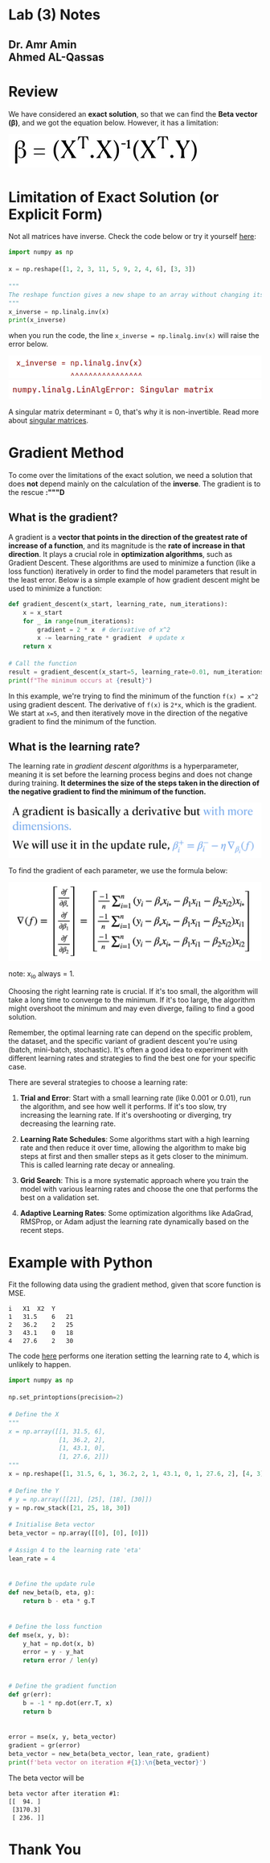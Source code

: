 # Lab (3) Notes
Dr. Amr Amin  
Ahmed AL-Qassas
----
# Review
[//]: # (![img_2.png]&#40;img_2.png&#41;)
We have considered an **exact solution**, so that we can find the **Beta vector (β)**, and we got the equation below. However, it has a limitation:

![img_6.png](figs/img_6.png)
# Limitation of Exact Solution (or Explicit Form)
Not all matrices have inverse. Check the code below or try it yourself [here](singular-matrix.py):
```python
import numpy as np

x = np.reshape([1, 2, 3, 11, 5, 9, 2, 4, 6], [3, 3])

"""
The reshape function gives a new shape to an array without changing its data.
"""
x_inverse = np.linalg.inv(x)
print(x_inverse)
```
when you run the code, the line `x_inverse = np.linalg.inv(x)` will raise the error below.    

![img_5.png](figs/img_5.png)
![img_4.png](figs/img_4.png)  

A singular matrix determinant = 0, that's why it is non-invertible. Read more about [singular matrices](https://www.cuemath.com/algebra/singular-matrix/).  

# Gradient Method
To come over the limitations of the exact solution, we need a solution that does **not** depend mainly on the calculation of the **inverse**. The gradient is to the rescue **:"""D**

## What is the gradient?
A gradient is a **vector that points in the direction of the greatest rate of increase of a function**, and its magnitude is the **rate of increase in that direction**. It plays a crucial role in **optimization algorithms**, such as Gradient Descent. These algorithms are used to minimize a function (like a loss function) iteratively in order to find the model parameters that result in the least error.  Below is a simple example of how gradient descent might be used to minimize a function:

```python
def gradient_descent(x_start, learning_rate, num_iterations):
    x = x_start
    for _ in range(num_iterations):
        gradient = 2 * x  # derivative of x^2
        x -= learning_rate * gradient  # update x
    return x

# Call the function
result = gradient_descent(x_start=5, learning_rate=0.01, num_iterations=1000)
print(f"The minimum occurs at {result}")
```

In this example, we're trying to find the minimum of the function `f(x) = x^2` using gradient descent. The derivative of `f(x)` is `2*x`, which is the gradient. We start at `x=5`, and then iteratively move in the direction of the negative gradient to find the minimum of the function.
## What is the learning rate?
The learning rate in _gradient descent algorithms_ is a hyperparameter, meaning it is set before the learning process begins and does not change during training. **It determines the size of the steps taken in the direction of the negative gradient to find the minimum of the function.**

![img_7.png](figs/img_7.png)  

To find the gradient of each parameter, we use the formula below: 

![img.png](img.png)

note: x<sub>io</sub> always = 1.

Choosing the right learning rate is crucial. If it's too small, the algorithm will take a long time to converge to the minimum. If it's too large, the algorithm might overshoot the minimum and may even diverge, failing to find a good solution.

Remember, the optimal learning rate can depend on the specific problem, the dataset, and the specific variant of gradient descent you're using (batch, mini-batch, stochastic). It's often a good idea to experiment with different learning rates and strategies to find the best one for your specific case.

There are several strategies to choose a learning rate:

1. **Trial and Error**: Start with a small learning rate (like 0.001 or 0.01), run the algorithm, and see how well it performs. If it's too slow, try increasing the learning rate. If it's overshooting or diverging, try decreasing the learning rate.

2. **Learning Rate Schedules**: Some algorithms start with a high learning rate and then reduce it over time, allowing the algorithm to make big steps at first and then smaller steps as it gets closer to the minimum. This is called learning rate decay or annealing.

3. **Grid Search**: This is a more systematic approach where you train the model with various learning rates and choose the one that performs the best on a validation set.

4. **Adaptive Learning Rates**: Some optimization algorithms like AdaGrad, RMSProp, or Adam adjust the learning rate dynamically based on the recent steps.

# Example with Python
Fit the following data using the gradient method, given that score function is MSE. 
```
i	X1	X2	Y
1	31.5	6	21
2	36.2	2	25
3	43.1	0	18
4	27.6	2	30
```
The code [here](model.py) performs one iteration setting the learning rate to 4, which is unlikely to happen.   
```python
import numpy as np

np.set_printoptions(precision=2)

# Define the X
"""
x = np.array([[1, 31.5, 6],
              [1, 36.2, 2],
              [1, 43.1, 0],
              [1, 27.6, 2]])
"""
x = np.reshape([1, 31.5, 6, 1, 36.2, 2, 1, 43.1, 0, 1, 27.6, 2], [4, 3])

# Define the Y
# y = np.array([[21], [25], [18], [30]])
y = np.row_stack([21, 25, 18, 30])

# Initialise Beta vector
beta_vector = np.array([[0], [0], [0]])

# Assign 4 to the learning rate 'eta'
lean_rate = 4


# Define the update rule
def new_beta(b, eta, g):
    return b - eta * g.T


# Define the loss function
def mse(x, y, b):
    y_hat = np.dot(x, b)
    error = y - y_hat
    return error / len(y)


# Define the gradient function
def gr(err):
    b = -1 * np.dot(err.T, x)
    return b


error = mse(x, y, beta_vector)
gradient = gr(error)
beta_vector = new_beta(beta_vector, lean_rate, gradient)
print(f'beta vector on iteration #{1}:\n{beta_vector}')
```

The beta vector will be
```
beta vector after iteration #1:
[[  94. ]
 [3170.3]
 [ 236. ]]
```
# Thank You

